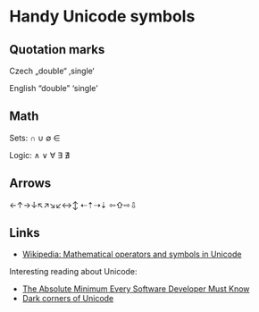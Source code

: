 
Handy Unicode symbols
=====================

Quotation marks
---------------

Czech „double“ ‚single‘

English “double” ‘single’

Math
----

Sets: ∩ ∪ ∅ ∈

Logic: ∧ ∨ ∀ ∃ ∄

Arrows
------

←↑→↓↖↗↘↙↔↕
⇠⇡⇢⇣
⇦⇧⇨⇩

Links
-----

- [Wikipedia: Mathematical operators and symbols in Unicode](http://en.wikipedia.org/wiki/Mathematical_operators_and_symbols_in_Unicode)

Interesting reading about Unicode:

- [The Absolute Minimum Every Software Developer Must Know](http://www.joelonsoftware.com/articles/Unicode.html)
- [Dark corners of Unicode](http://eev.ee/blog/2015/09/12/dark-corners-of-unicode/)
